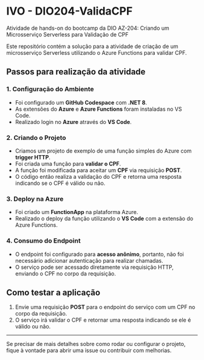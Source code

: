 # IVO - DIO204-ValidaCPF

Atividade de hands-on do bootcamp da DIO AZ-204: Criando um Microsserviço Serverless para Validação de CPF

Este repositório contém a solução para a atividade de criação de um microsserviço Serverless utilizando o Azure Functions para validar CPF.

## Passos para realização da atividade

### 1. Configuração do Ambiente

- Foi configurado um **GitHub Codespace** com **.NET 8**.
- As extensões do **Azure** e **Azure Functions** foram instaladas no VS Code.
- Realizado login no **Azure** através do **VS Code**.

### 2. Criando o Projeto

- Criamos um projeto de exemplo de uma função simples do Azure com **trigger HTTP**.
- Foi criada uma função para **validar o CPF**.
- A função foi modificada para aceitar um **CPF** via requisição **POST**.
- O código então realiza a validação do CPF e retorna uma resposta indicando se o CPF é válido ou não.

### 3. Deploy na Azure

- Foi criado um **FunctionApp** na plataforma Azure.
- Realizado o deploy da função utilizando o **VS Code** com a extensão do Azure Functions.

### 4. Consumo do Endpoint

- O endpoint foi configurado para **acesso anônimo**, portanto, não foi necessário adicionar autenticação para realizar chamadas.
- O serviço pode ser acessado diretamente via requisição HTTP, enviando o CPF no corpo da requisição.

## Como testar a aplicação

1. Envie uma requisição **POST** para o endpoint do serviço com um CPF no corpo da requisição.
2. O serviço irá validar o CPF e retornar uma resposta indicando se ele é válido ou não.

---

Se precisar de mais detalhes sobre como rodar ou configurar o projeto, fique à vontade para abrir uma issue ou contribuir com melhorias.
